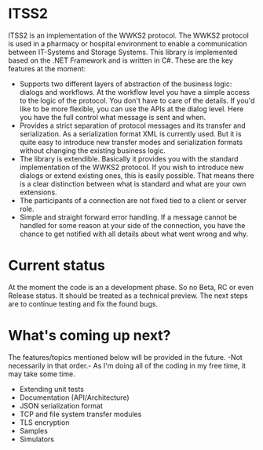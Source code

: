 # ITSS2
ITSS2 is an implementation of the WWKS2 protocol. The WWKS2 protocol is used in a pharmacy or hospital environment to enable a communication between IT-Systems and Storage Systems. This library is implemented based on the .NET Framework and is written in C#. These are the key features at the moment:

- Supports two different layers of abstraction of the business logic: dialogs and workflows. At the workflow level you have a simple access to the logic of the protocol. You don't have to care of the details. If you'd like to be more flexible, you can use the APIs at the dialog level. Here you have the full control what message is sent and when.
- Provides a strict separation of protocol messages and its transfer and serialization. As a serialization format XML is currently used. But it is quite easy to introduce new transfer modes and serialization formats without changing the existing business logic.
- The library is extendible. Basically it provides you with the standard implementation of the WWKS2 protocol. If you wish to introduce new dialogs or extend existing ones, this is easily possible. That means there is a clear distinction between what is standard and what are your own extensions.
- The participants of a connection are not fixed tied to a client or server role.
- Simple and straight forward error handling. If a message cannot be handled for some reason at your side of the connection, you have the chance to get notified with all details about what went wrong and why.

# Current status
At the moment the code is an a development phase. So no Beta, RC or even Release status. It should be treated as a technical preview. The next steps are to continue testing and fix the found bugs.

# What's coming up next?
The features/topics mentioned below will be provided in the future. -Not necessarily in that order.-
As I'm doing all of the coding in my free time, it may take some time.

- Extending unit tests
- Documentation (API/Architecture)
- JSON serialization format
- TCP and file system transfer modules
- TLS encryption
- Samples
- Simulators
